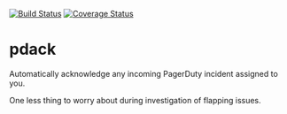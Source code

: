 [![Build Status](https://travis-ci.org/slariviere/pdack.svg?branch=master)](https://travis-ci.org/slariviere/pdack)
[![Coverage Status](https://coveralls.io/repos/github/slariviere/pdack/badge.svg?branch=master)](https://coveralls.io/github/slariviere/pdack?branch=master)

# pdack

Automatically acknowledge any incoming PagerDuty incident assigned to you.

One less thing to worry about during investigation of flapping issues.
